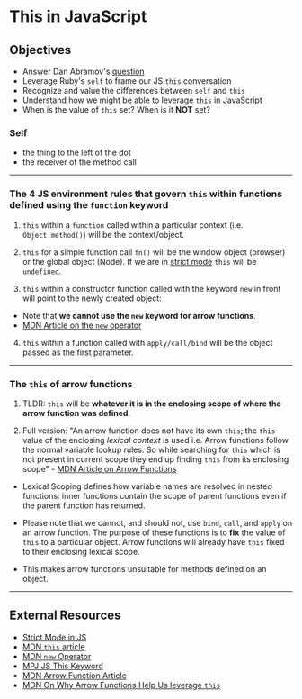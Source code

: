 # This in JavaScript

## Objectives

- Answer Dan Abramov's [question](https://twitter.com/dan_abramov/status/790858537513656320)
- Leverage Ruby's `self` to frame our JS `this` conversation
- Recognize and value the differences between `self` and `this`
- Understand how we might be able to leverage `this` in JavaScript
- When is the value of `this` set? When is it **NOT** set?

### Self
- the thing to the left of the dot
- the receiver of the method call

---

### The 4 JS environment rules that govern `this` within functions defined using the `function` keyword

1.  `this` within a `function` called within a particular context (i.e. `Object.method()`) will be the context/object.

2.  `this` for a simple function call `fn()` will be the window object (browser) or the global object (Node). If we are in [strict mode](https://developer.mozilla.org/en-US/docs/Web/JavaScript/Reference/Strict_mode) `this` will be `undefined`.

3.  `this` within a constructor function called with the keyword `new` in front will point to the newly created object:
  - Note that **we cannot use the `new` keyword for arrow functions**.
  - [MDN Article on the `new` operator](https://developer.mozilla.org/en-US/docs/Web/JavaScript/Reference/Operators/new)

4.  `this` within a function called with `apply/call/bind` will be the object passed as the first parameter.

---

### The `this` of arrow functions

1.  TLDR: `this` will be **whatever it is in the enclosing scope of where the arrow function was defined**.

2.  Full version: "An arrow function does not have its own `this`; the `this` value of the enclosing _lexical context_ is used i.e. Arrow functions follow the normal variable lookup rules. So while searching for `this` which is not present in current scope they end up finding `this` from its enclosing scope" - [MDN Article on Arrow Functions](https://developer.mozilla.org/en-US/docs/Web/JavaScript/Reference/Functions/Arrow_functions)
  - Lexical Scoping defines how variable names are resolved in nested functions: inner functions contain the scope of parent functions even if the parent function has returned.

- Please note that we cannot, and should not, use `bind`, `call`, and `apply` on an arrow function. The purpose of these functions is to **fix** the value of `this` to a particular object. Arrow functions will already have `this` fixed to their enclosing lexical scope.

- This makes arrow functions unsuitable for methods defined on an object.

---

## External Resources

- [Strict Mode in JS](https://developer.mozilla.org/en-US/docs/Web/JavaScript/Reference/Strict_mode)
- [MDN `this` article](https://developer.mozilla.org/en-US/docs/Web/JavaScript/Reference/Operators/this)
- [MDN `new` Operator](https://developer.mozilla.org/en-US/docs/Web/JavaScript/Reference/Operators/new)
- [MPJ JS This Keyword](https://www.youtube.com/watch?v=GhbhD1HR5vk)
- [MDN Arrow Function Article](https://developer.mozilla.org/en-US/docs/Web/JavaScript/Reference/Functions/Arrow_functions)
- [MDN On Why Arrow Functions Help Us leverage `this`](https://developer.mozilla.org/en-US/docs/Web/JavaScript/Guide/Functions#No_separate_this)
